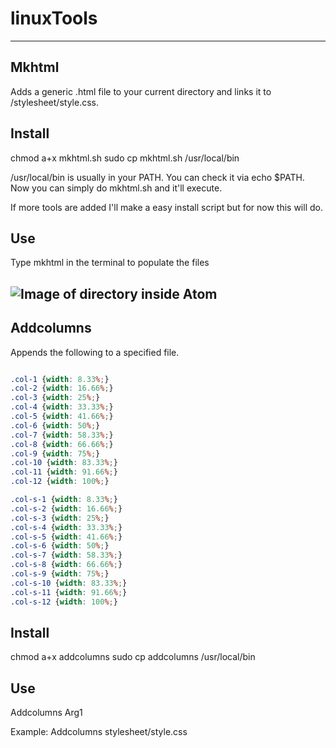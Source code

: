 # linuxTools
----------------------

## Mkhtml

Adds a generic .html file to your current directory and links it to /stylesheet/style.css.

## Install

chmod a+x mkhtml.sh
sudo cp mkhtml.sh /usr/local/bin

/usr/local/bin is usually in your PATH. You can check it via echo $PATH. Now you can simply do
mkhtml.sh and it'll execute.

If more tools are added I'll make a easy install script but for now this will do.

## Use

Type mkhtml in the terminal to populate the files

![Image of directory inside Atom](https://github.com/Nswayze/linuxTools/blob/main/screenshot.png)
--------------------------------------------------


## Addcolumns

Appends the following to a specified file.

```css

.col-1 {width: 8.33%;}
.col-2 {width: 16.66%;}
.col-3 {width: 25%;}
.col-4 {width: 33.33%;}
.col-5 {width: 41.66%;}
.col-6 {width: 50%;}
.col-7 {width: 58.33%;}
.col-8 {width: 66.66%;}
.col-9 {width: 75%;}
.col-10 {width: 83.33%;}
.col-11 {width: 91.66%;}
.col-12 {width: 100%;}

.col-s-1 {width: 8.33%;}
.col-s-2 {width: 16.66%;}
.col-s-3 {width: 25%;}
.col-s-4 {width: 33.33%;}
.col-s-5 {width: 41.66%;}
.col-s-6 {width: 50%;}
.col-s-7 {width: 58.33%;}
.col-s-8 {width: 66.66%;}
.col-s-9 {width: 75%;}
.col-s-10 {width: 83.33%;}
.col-s-11 {width: 91.66%;}
.col-s-12 {width: 100%;}
```

## Install

chmod a+x addcolumns
sudo cp addcolumns /usr/local/bin

## Use

Addcolumns Arg1

Example:
Addcolumns stylesheet/style.css

